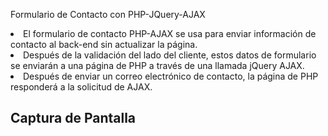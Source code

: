 
Formulario de Contacto con PHP-JQuery-AJAX

<li> El formulario de contacto PHP-AJAX se usa para enviar información de contacto al back-end sin actualizar la página. </li>

<li> Después de la validación del lado del cliente, estos datos de formulario se enviarán a una página de PHP a través de una llamada jQuery AJAX. </li>

<li> Después de enviar un correo electrónico de contacto, la página de PHP responderá a la solicitud de AJAX. </li>

## Captura de Pantalla
